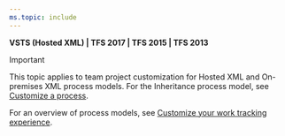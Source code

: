 ```yaml
---
ms.topic: include
---
```


**VSTS (Hosted XML) | TFS 2017 | TFS 2015 | TFS 2013**

> [!IMPORTANT]  
> This topic applies to team project customization for Hosted XML and On-premises XML process models. For the Inheritance process model, see [Customize a process](../../organizations/settings/work/customize-process.md). 
>
>For an overview of process models, see [Customize your work tracking experience](../customize/customize-work.md).  


